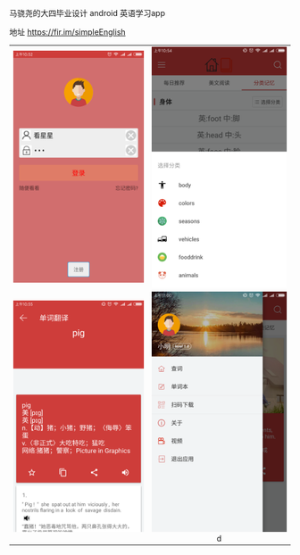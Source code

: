 马骁尧的大四毕业设计 android 英语学习app

地址 https://fir.im/simpleEnglish
<table>
  <tbody>
    <tr>
      <td align="center" valign="middle">
           <img width="300px" src="https://github.com/xinghuoliaoyuan45/SimpleEnglishStudyApp/blob/master/picture/1.png">
      </td>
      <td align="center" valign="middle">
          <img width="300px" src="https://github.com/xinghuoliaoyuan45/SimpleEnglishStudyApp/blob/master/picture/2.png">
      </td>
    </tr>
    <tr>
       <td align="center" valign="middle">
          <img width="300px" src="https://github.com/xinghuoliaoyuan45/SimpleEnglishStudyApp/blob/master/picture/3.png">
      </td>
      <td align="center" valign="middle">
        <img width="300px" src="https://github.com/xinghuoliaoyuan45/SimpleEnglishStudyApp/blob/master/picture/4.png">d
      </td>
    </tr>
  </tbody>
  </table>
